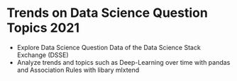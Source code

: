 # Trends on Data Science Question Topics 2021

- Explore Data Science Question Data of the Data Science Stack Exchange (DSSE)
- Analyze trends and topics such as Deep-Learning over time with pandas and Association Rules with libary mlxtend
 
